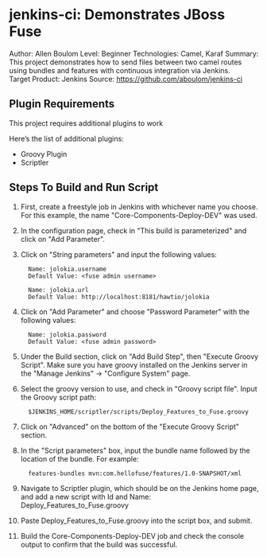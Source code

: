 
jenkins-ci: Demonstrates JBoss Fuse
======================================================
Author: Allen Boulom
Level: Beginner
Technologies: Camel, Karaf
Summary: This project demonstrates how to send files between two camel routes using bundles and features with continuous integration via Jenkins.   
Target Product: Jenkins 
Source: https://github.com/aboulom/jenkins-ci

Plugin Requirements
-----------------

This project requires additional plugins to work

Here’s the list of additional plugins:
- Groovy Plugin
- Scriptler

Steps To Build and Run Script
---------------------------

1. First, create a freestyle job in Jenkins with whichever name you choose. For this example, the name "Core-Components-Deploy-DEV" was used.

2. In the configuration page, check in "This build is parameterized" and click on "Add Parameter".

3. Click on "String parameters" and input the following values:

		 Name: jolokia.username
		 Default Value: <fuse admin username>
		 
		 Name: jolokia.url
		 Default Value: http://localhost:8181/hawtio/jolokia

4. Click on "Add Parameter" and choose "Password Parameter" with the following values:
		 
		 Name: jolokia.password
		 Default Value: <fuse admin password>

5. Under the Build section, click on "Add Build Step", then "Execute Groovy Script". Make sure you have groovy installed on the Jenkins server in
the "Manage Jenkins" -> "Configure System" page.

6. Select the groovy version to use, and check in "Groovy script file". Input the Groovy script path: 

		 $JENKINS_HOME/scriptler/scripts/Deploy_Features_to_Fuse.groovy

7. Click on "Advanced" on the bottom of the "Execute Groovy Script" section.

8. In the "Script parameters" box, input the bundle name followed by the location of the bundle. For example:

		 features-bundles mvn:com.hellofuse/features/1.0-SNAPSHOT/xml

9. Navigate to Scriptler plugin, which should be on the Jenkins home page, and add a new script with Id and Name: Deploy_Features_to_Fuse.groovy

10. Paste Deploy_Features_to_Fuse.groovy into the script box, and submit.

11. Build the Core-Components-Deploy-DEV job and check the console output to confirm that the build was successful.